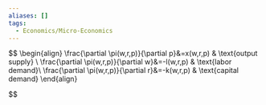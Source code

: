 ```yaml
---
aliases: []
tags:
  - Economics/Micro-Economics
---
```


$$
\begin{align}
\frac{\partial \pi(w,r,p)}{\partial p}&=x(w,r,p)  & \text{output supply} \\
\frac{\partial \pi(w,r,p)}{\partial w}&=-l(w,r,p)  & \text{labor demand}\\
\frac{\partial \pi(w,r,p)}{\partial r}&=-k(w,r,p) & \text{capital demand}
\end{align}

$$
